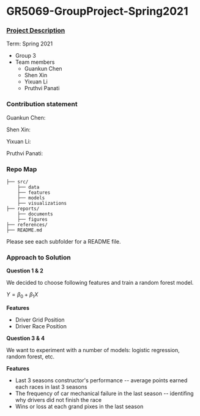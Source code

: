# GR5069-GroupProject-Spring2021

### [Project Description](GR5069-GroupProject.pdf)

Term: Spring 2021

+ Group 3
+ Team members
	+ Guankun Chen
	+ Shen Xin
	+ Yixuan Li
	+ Pruthvi Panati
	
### Contribution statement

Guankun Chen: 

Shen Xin:  

Yixuan Li:

Pruthvi Panati:

### Repo Map
```
├── src/
	├── data
	├── features
	├── models
	├── visualizations
├── reports/
	├── documents
	├── figures
├── references/
├── README.md
```

Please see each subfolder for a README file.




### Approach to Solution

**Question 1 & 2** 

We decided to choose following features and train a random forest model.

$Y = \beta_0+ \beta_1 X$ 

**Features**

- Driver Grid Position
- Driver Race Position

**Question 3 & 4**

We want to experiment with a number of models: logistic regression, random forest, etc.

**Features**

- Last 3 seasons constructor's performance -- average points earned each races in last 3 seasons
- The frequency of car mechanical failure in the last season -- identifing why drivers did not finish the race
- Wins or loss at each grand pixes in the last season 


